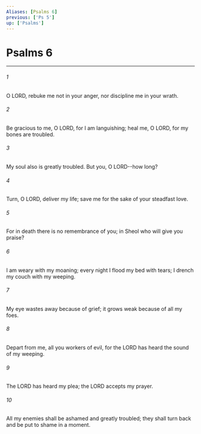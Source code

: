 ```yaml
---
Aliases: [Psalms 6]
previous: ['Ps 5']
up: ['Psalms']
---
```

# Psalms 6

***

 

###### 1 
O LORD, rebuke me not in your anger, 
 nor discipline me in your wrath. 
 
 

###### 2 
Be gracious to me, O LORD, for I am languishing; 
 heal me, O LORD, for my bones are troubled. 
 
 

###### 3 
My soul also is greatly troubled. 
 But you, O LORD--how long?
 
 

###### 4 
Turn, O LORD, deliver my life; 
 save me for the sake of your steadfast love. 
 
 

###### 5 
For in death there is no remembrance of you; 
 in Sheol who will give you praise?
 
 

###### 6 
I am weary with my moaning; 
 every night I flood my bed with tears; 
 I drench my couch with my weeping. 
 
 

###### 7 
My eye wastes away because of grief; 
 it grows weak because of all my foes.
 
 

###### 8 
Depart from me, all you workers of evil, 
 for the LORD has heard the sound of my weeping. 
 
 

###### 9 
The LORD has heard my plea; 
 the LORD accepts my prayer. 
 
 

###### 10 
All my enemies shall be ashamed and greatly troubled; 
 they shall turn back and be put to shame in a moment.
 
